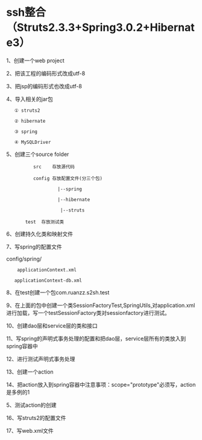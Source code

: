 # ssh整合（Struts2.3.3+Spring3.0.2+Hibernate3）

1、创建一个web project  

2、把该工程的编码形式改成utf-8 

 3、把jsp的编码形式也改成utf-8  

4、导入相关的jar包  

       ① struts2  

       ② hibernate  

       ③ spring  

       ④ MySQLDriver   

 5、创建三个source folder     

              src    存放源代码

              config 存放配置文件(分三个包)  

                       |--spring       

                       |--hibernate        

                        |--struts   

           test  存放测试类

6、创建持久化类和映射文件

7、写spring的配置文件   

 config/spring/             

        applicationContext.xml           

       applicationContext-db.xml

8、在test创建一个包com.ruanzz.s2sh.test

9、在上面的包中创建一个类SessionFactoryTest,SpringUtils,对application.xml进行加载，写一个testSessionFactory类对sessionfactory进行测试。

10、创建dao层和service层的类和接口

11、写spring的声明式事务处理的配置和把dao层，service层所有的类放入到spring容器中

12、进行测试声明式事务处理

13、创建一个action

14、把action放入到spring容器中注意事项：scope="prototype"必须写，action是多例的1

5、测试action的创建

16、写struts2的配置文件

17、写web.xml文件

